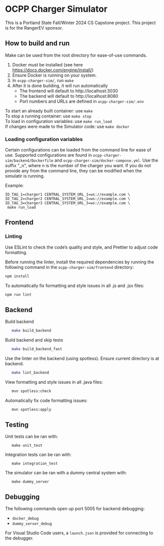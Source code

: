 # OCPP Charger Simulator

This is a Portland State Fall/Winter 2024 CS Capstone project.
This project is for the RangerEV sponsor.

## How to build and run

Make can be used from the root directory for ease-of-use commands.

1. Docker must be installed (see here https://docs.docker.com/engine/install/)
2. Ensure Docker is running on your system.
3. In `ocpp-charger-sim/`, run `make`
4. After it is done building, it will run automatically
   - The frontend will default to http://localhost:3030
   - The backend will default to http://localhost:8080
   - Port numbers and URLs are defined in `ocpp-charger-sim/.env`

To start an already built container: use `make` \
To stop a running container: use `make stop` \
To load in configuration variables: use `make run_load` \
If changes were made to the Simulator code: use `make docker`

### Loading configuration variables

Certain configurations can be loaded from the command line for ease of use. Supported configurations are found in `ocpp-charger-sim/backend/Dockerfile` and `ocpp-charger-sim/docker-compose.yml`. Use the suffix "_n", where n is the number of the charger you want. If you do not provide any from the command line, they can be modified when the simulatir is running.

Example:
```
ID_TAG_1=charger1 CENTRAL_SYSTEM_URL_1=ws://example.com \
ID_TAG_2=charger2 CENTRAL_SYSTEM_URL_2=ws://example.com \
ID_TAG_3=charger3 CENTRAL_SYSTEM_URL_3=ws://example.com \
 make run_load
```

## Frontend

### Linting

Use ESLint to check the code’s quality and style, and Prettier to adjust code formatting.

Before running the linter, install the required dependencies by running the following command in the `ocpp-charger-sim/frontend` directory:

```bash
npm install
```

To automatically fix formatting and style issues in all .js and .jsx files:

```bash
npm run lint
```

## Backend

Build backend

```bash
   make build_backend
```

Build backend and skip tests

```bash
   make build_backend_fast
```

Use the linter on the backend (using spotless). Ensure current directory is at backend.

```bash
   make lint_backend
```

View formatting and style issues in all .java files:

```bash
   mvn spotless:check
```

Automatically fix code formatting issues:

```bash
   mvn spotless:apply
```

## Testing

Unit tests can be ran with:

```
   make unit_test
```

Integration tests can be ran with:

```
   make integration_test
```

The simulator can be ran with a dummy central system with:

```
   make dummy_server
```

## Debugging
The following commands open up port 5005 for backend debugging:
* `docker_debug`
* `dummy_server_debug`

For Visual Studio Code users, a `launch.json` is provided for connecting to the debugger.
